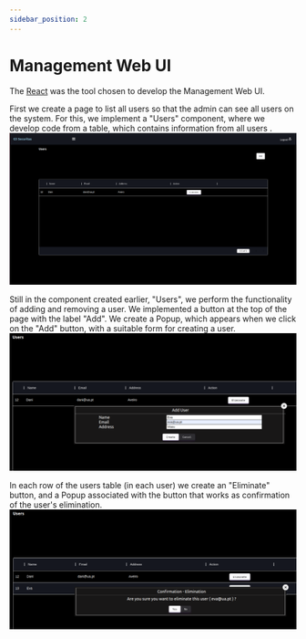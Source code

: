 ```yaml
---
sidebar_position: 2
---
```


# Management Web UI

The [React](https://reactjs.org/) was the tool chosen to develop the Management Web UI.

First we create a page to list all users so that the admin can see all users on the system.
For this, we implement a "Users" component, where we develop code from a table, which contains information from all users .
![](./img/listUsers.png)

Still in the component created earlier, "Users", we perform the functionality of adding and removing a user.
We implemented a button at the top of the page with the label "Add". We create a Popup, which appears when we click on the "Add" button, with a suitable form for creating a user.  
![](./img/addUser.png)

In each row of the users table (in each user) we create an "Eliminate" button, and a Popup associated with the button that works as confirmation of the user's elimination. 
![](./img/deleteUser.png)
